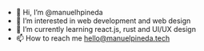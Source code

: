 - 👋 Hi, I’m @manuelhpineda
- 👀 I’m interested in web development and web design
- 🌱 I’m currently learning react.js, rust and UI/UX design
- 📫 How to reach me hello@manuelpineda.tech

<!---
manuelhpineda/manuelhpineda is a ✨ special ✨ repository because its `README.md` (this file) appears on your GitHub profile.
You can click the Preview link to take a look at your changes.
--->
